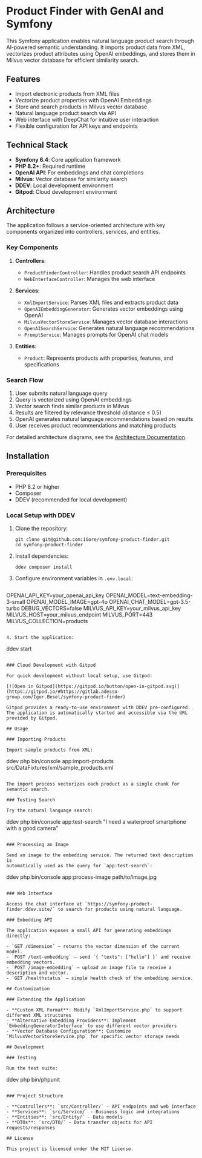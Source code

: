 # Product Finder with GenAI and Symfony

This Symfony application enables natural language product search through AI-powered semantic understanding. It imports product data from XML, vectorizes product attributes using OpenAI embeddings, and stores them in Milvus vector database for efficient similarity search.

## Features

- Import electronic products from XML files
- Vectorize product properties with OpenAI Embeddings
- Store and search products in Milvus vector database
- Natural language product search via API
- Web interface with DeepChat for intuitive user interaction
- Flexible configuration for API keys and endpoints

## Technical Stack

- **Symfony 6.4**: Core application framework
- **PHP 8.2+**: Required runtime
- **OpenAI API**: For embeddings and chat completions
- **Milvus**: Vector database for similarity search
- **DDEV**: Local development environment
- **Gitpod**: Cloud development environment

## Architecture

The application follows a service-oriented architecture with key components organized into controllers, services, and entities.

### Key Components

1. **Controllers**:
   - `ProductFinderController`: Handles product search API endpoints
   - `WebInterfaceController`: Manages the web interface

2. **Services**:
   - `XmlImportService`: Parses XML files and extracts product data
   - `OpenAIEmbeddingGenerator`: Generates vector embeddings using OpenAI
   - `MilvusVectorStoreService`: Manages vector database interactions
   - `OpenAISearchService`: Generates natural language recommendations
   - `PromptService`: Manages prompts for OpenAI chat models

3. **Entities**:
   - `Product`: Represents products with properties, features, and specifications

### Search Flow

1. User submits natural language query
2. Query is vectorized using OpenAI embeddings
3. Vector search finds similar products in Milvus
4. Results are filtered by relevance threshold (distance ≤ 0.5)
5. OpenAI generates natural language recommendations based on results
6. User receives product recommendations and matching products

For detailed architecture diagrams, see the [Architecture Documentation](https://github.com/iGore/symfony-product-finder/wiki/Architecture).

## Installation

### Prerequisites

- PHP 8.2 or higher
- Composer
- DDEV (recommended for local development)

### Local Setup with DDEV

1. Clone the repository:
   ```
   git clone git@github.com:iGore/symfony-product-finder.git
   cd symfony-product-finder
   ```

2. Install dependencies:
   ```
   ddev composer install
   ```

3. Configure environment variables in `.env.local`:
   ```
  OPENAI_API_KEY=your_openai_api_key
  OPENAI_MODEL=text-embedding-3-small
  OPENAI_MODEL_IMAGE=gpt-4o
  OPENAI_CHAT_MODEL=gpt-3.5-turbo
  DEBUG_VECTORS=false
  MILVUS_API_KEY=your_milvus_api_key
   MILVUS_HOST=your_milvus_endpoint
   MILVUS_PORT=443
   MILVUS_COLLECTION=products
   ```

4. Start the application:
   ```
   ddev start
   ```

### Cloud Development with Gitpod

For quick development without local setup, use Gitpod:

[![Open in Gitpod](https://gitpod.io/button/open-in-gitpod.svg)](https://gitpod.io/#https://gitlab.adesso-group.com/Igor.Besel/symfony-product-finder)

Gitpod provides a ready-to-use environment with DDEV pre-configured. The application is automatically started and accessible via the URL provided by Gitpod.

## Usage

### Importing Products

Import sample products from XML:

```
ddev php bin/console app:import-products src/DataFixtures/xml/sample_products.xml
```

The import process vectorizes each product as a single chunk for semantic search.

### Testing Search

Try the natural language search:

```
ddev php bin/console app:test-search "I need a waterproof smartphone with a good camera"
```

### Processing an Image

Send an image to the embedding service. The returned text description is
automatically used as the query for `app:test-search`:

```
ddev php bin/console app:process-image path/to/image.jpg
```

### Web Interface

Access the chat interface at `https://symfony-product-finder.ddev.site/` to search for products using natural language.

### Embedding API

The application exposes a small API for generating embeddings directly:

- `GET /dimension` – returns the vector dimension of the current model.
- `POST /text-embedding` – send `{ "texts": ["hello"] }` and receive embedding vectors.
- `POST /image-embedding` – upload an image file to receive a description and vector.
- `GET /healthstatus` – simple health check of the embedding service.

## Customization

### Extending the Application

- **Custom XML Format**: Modify `XmlImportService.php` to support different XML structures
- **Alternative Embedding Providers**: Implement `EmbeddingGeneratorInterface` to use different vector providers
- **Vector Database Configuration**: Customize `MilvusVectorStoreService.php` for specific vector storage needs

## Development

### Testing

Run the test suite:

```
ddev php bin/phpunit
```

### Project Structure

- **Controllers**: `src/Controller/` - API endpoints and web interface
- **Services**: `src/Service/` - Business logic and integrations
- **Entities**: `src/Entity/` - Data models
- **DTOs**: `src/DTO/` - Data transfer objects for API requests/responses

## License

This project is licensed under the MIT License.
